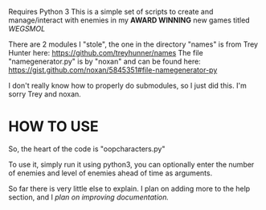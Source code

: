 Requires Python 3
This is a simple set of scripts to create and manage/interact with enemies in my **AWARD WINNING** new games titled *WEGSMOL*

There are 2 modules I "stole", the one in the directory "names" is from Trey Hunter here: https://github.com/treyhunner/names
The file "namegenerator.py" is by "noxan" and can be found here: https://gist.github.com/noxan/5845351#file-namegenerator-py

I don't really know how to properly do submodules, so I just did this. I'm sorry Trey and noxan.

# HOW TO USE

So, the heart of the code is "oopcharacters.py"

To use it, simply run it using python3, you can optionally enter the number of enemies and level of enemies ahead of time as arguments.

So far there is very little else to explain. I plan on adding more to the help section, and I *plan on improving documentation.*
